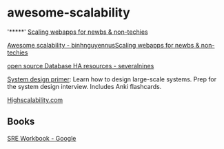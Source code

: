 # awesome-scalability

'*****'
[Scaling webapps for newbs & non-techies](https://arcentry.com/blog/scaling-webapps-for-newbs-and-non-techies/)


[Awesome scalability - binhnguyennusScaling webapps for newbs & non-techies](https://github.com/binhnguyennus/awesome-scalability)

[open source Database HA resources - severalnines](http://highscalability.com/blog/2018/6/8/open-source-database-ha-resources-from-severalnines.html)

[System design primer](https://github.com/donnemartin/system-design-primer): Learn how to design large-scale systems. Prep for the system design interview. Includes Anki flashcards. 

[Highscalability.com](http://highscalability.com)

## Books
[SRE Workbook - Google](https://landing.google.com/sre/book.html)

